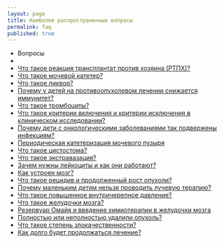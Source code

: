 ```yaml
---
layout: page
title: Наиболее распространенные вопросы
permalink: faq
published: true
---
```


<ul class="nav nav-list">
  <li class="nav-header">Вопросы</li>
  <li class="divider"></li>
  <li><a href="#">Что такое реакция трансплантат против хозяина (РТПХ)?</a></li>
  <li><a href="#">Что такое мочевой катетер?</a></li>
  <li><a href="#">Что такое ликвор?</a></li>
  <li><a href="#">Почему у детей на противоопухолевом лечении снижается иммунитет?</a></li>
  <li><a href="#">Что такое тромбоциты?</a></li>
  <li><a href="#">Что такое критерии включения и критерии исключения в клиническом исследовании?</a></li>
  <li><a href="#">Почему дети с онкологическими заболеваниями так подвержены инфекциям?</a></li>
  <li><a href="#">Периодическая катетеризация мочевого пузыря</a></li>
  <li><a href="#">Что такое цистостома?</a></li>
  <li><a href="#">Что такое экстравазация?</a></li>
  <li><a href="#">Зачем нужны лейкоциты и как они работают?</a></li>
  <li><a href="#">Как устроен мозг?</a></li>
  <li><a href="#">Что такое рецидив и продолженный рост опухоли?</a></li>
  <li><a href="#">Почему маленьким детям нельзя проводить лучевую терапию?</a></li>
  <li><a href="#">Что такое повышенное внутричерепное давление?</a></li>
  <li><a href="#">Что такое желудочки мозга?</a></li>
  <li><a href="#">Резервуар Омайя и введение химиотерапии в желудочки мозга</a></li>
  <li><a href="#">Полностью или неполностью удалили опухоль?</a></li>
  <li><a href="#">Что такое степень злокачественности?</a></li>
  <li><a href="#">Как долго будет продолжаться лечение?</a></li>
</ul>